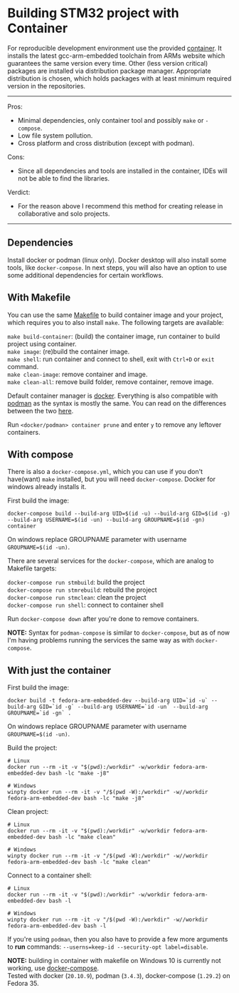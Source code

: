# Building STM32 project with Container

For reproducible development environment use the provided [container](Dockerfile). It installs the latest gcc-arm-embedded toolchain from ARMs website which guarantees the same version every time. Other (less version critical) packages are installed via distribution package manager. Appropriate distribution is chosen, which holds packages with at least minimum required version in the repositories.  

---
Pros:  

* Minimal dependencies, only container tool and possibly `make` or `-compose`.  
* Low file system pollution.
* Cross platform and cross distribution (except with podman).  

Cons:  

* Since all dependencies and tools are installed in the container, IDEs will not be able to find the libraries.  

Verdict:  

* For the reason above I recommend this method for creating release in collaborative and solo projects.  

---

## Dependencies

Install docker or podman (linux only). Docker desktop will also install some tools, like `docker-compose`. In next steps, you will also have an option to use some additional dependencies for certain workflows.

## With Makefile

You can use the same [Makefile](Makefile) to build container image and your project, which requires you to also install `make`. The following targets are available:  

`make build-container`: (build) the container image, run container to build project using container.  
`make image`: (re)build the container image.  
`make shell`: run container and connect to shell, exit with `Ctrl+D` or `exit` command.  
`make clean-image`: remove container and image.  
`make clean-all`: remove build folder, remove container, remove image.  

Default container manager is [docker](https://www.docker.com/). Everything is also compatible with [podman](https://podman.io/) as the syntax is mostly the same. You can read on the differences between the two [here](https://phoenixnap.com/kb/podman-vs-docker).  

Run `<docker/podman> container prune` and enter `y` to remove any leftover containers.  

## With compose

There is also a `docker-compose.yml`, which you can use if you don't have(want) `make` installed, but you will need `docker-compose`. Docker for windows already installs it.  

First build the image:

```shell
docker-compose build --build-arg UID=$(id -u) --build-arg GID=$(id -g) --build-arg USERNAME=$(id -un) --build-arg GROUPNAME=$(id -gn) container
```

On windows replace GROUPNAME parameter with username `GROUPNAME=$(id -un)`.  

There are several services for the `docker-compose`, which are analog to Makefile targets:  

`docker-compose run stmbuild`: build the project  
`docker-compose run stmrebuild`: rebuild the project  
`docker-compose run stmclean`: clean the project  
`docker-compose run shell`: connect to container shell  

Run `docker-compose down` after you're done to remove containers.  

**NOTE:** Syntax for `podman-compose` is similar to `docker-compose`, but as of now I'm having problems running the services the same way as with `docker-compose`.  

## With just the container

First build the image:

```shell
docker build -t fedora-arm-embedded-dev --build-arg UID=`id -u` --build-arg GID=`id -g` --build-arg USERNAME=`id -un` --build-arg GROUPNAME=`id -gn` .
```

On windows replace GROUPNAME parameter with username `GROUPNAME=$(id -un)`.  

Build the project:

```shell
# Linux
docker run --rm -it -v "$(pwd):/workdir" -w/workdir fedora-arm-embedded-dev bash -lc "make -j8"

# Windows
winpty docker run --rm -it -v "/$(pwd -W):/workdir" -w//workdir fedora-arm-embedded-dev bash -lc "make -j8"

```

Clean project:

```shell
# Linux
docker run --rm -it -v "$(pwd):/workdir" -w/workdir fedora-arm-embedded-dev bash -lc "make clean"

# Windows
winpty docker run --rm -it -v "/$(pwd -W):/workdir" -w//workdir fedora-arm-embedded-dev bash -lc "make clean"
```

Connect to a container shell:

```shell
# Linux
docker run --rm -it -v "$(pwd):/workdir" -w/workdir fedora-arm-embedded-dev bash -l

# Windows
winpty docker run --rm -it -v "/$(pwd -W):/workdir" -w//workdir fedora-arm-embedded-dev bash -l
```

If you're using `podman`, then you also have to provide a few more arguments to  **run** commands: `--userns=keep-id --security-opt label=disable`.  

**NOTE:** building in container with makefile on Windows 10 is currently not working, use [docker-compose](#with-compose).  
Tested with docker (`20.10.9`), podman (`3.4.3`), docker-compose (`1.29.2`) on Fedora 35.  
